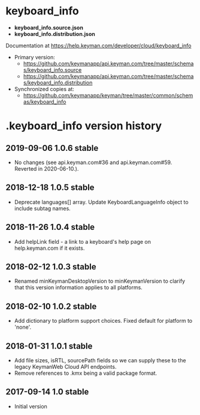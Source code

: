 # keyboard_info

* **keyboard_info.source.json**
* **keyboard_info.distribution.json**

Documentation at https://help.keyman.com/developer/cloud/keyboard_info

* Primary version:
  * https://github.com/keymanapp/api.keyman.com/tree/master/schemas/keyboard_info.source
  * https://github.com/keymanapp/api.keyman.com/tree/master/schemas/keyboard_info.distribution
* Synchronized copies at:
  * https://github.com/keymanapp/keyman/tree/master/common/schemas/keyboard_info

# .keyboard_info version history

## 2019-09-06 1.0.6 stable
* No changes (see api.keyman.com#36 and api.keyman.com#59. Reverted in 2020-06-10.).

## 2018-12-18 1.0.5 stable
* Deprecate languages[] array. Update KeyboardLanguageInfo object to include subtag names.

## 2018-11-26 1.0.4 stable
* Add helpLink field - a link to a keyboard's help page on help.keyman.com if it exists.

## 2018-02-12 1.0.3 stable
* Renamed minKeymanDesktopVersion to minKeymanVersion to clarify that this version information applies to all platforms.

## 2018-02-10 1.0.2 stable
* Add dictionary to platform support choices. Fixed default for platform to 'none'.

## 2018-01-31 1.0.1 stable
* Add file sizes, isRTL, sourcePath fields so we can supply these to the legacy KeymanWeb Cloud API endpoints.
* Remove references to .kmx being a valid package format.

## 2017-09-14 1.0 stable
* Initial version
